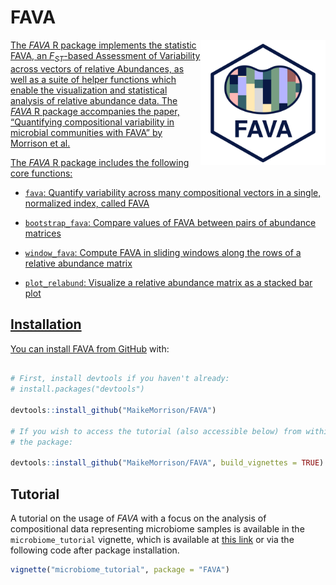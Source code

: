 
<!-- README.md is generated from README.Rmd. Please edit that file -->

# FAVA

<a href='https://github.com/MaikeMorrison/FAVA'/><img src='man/figures/FAVA_logo_2.png' height="200" align="right" style="float:right; height:200px;" />

<!-- badges: start -->
<!-- badges: end -->

The *FAVA* R package implements the statistic FAVA, an $F_{ST}$-based
Assessment of Variability across vectors of relative Abundances, as well
as a suite of helper functions which enable the visualization and
statistical analysis of relative abundance data. The *FAVA* R package
accompanies the paper, “Quantifying compositional variability in
microbial communities with FAVA” by Morrison et al.

The *FAVA* R package includes the following core functions:

- `fava`: Quantify variability across many compositional vectors in a
  single, normalized index, called FAVA

- `bootstrap_fava`: Compare values of FAVA between pairs of abundance
  matrices

- `window_fava`: Compute FAVA in sliding windows along the rows of a
  relative abundance matrix

- `plot_relabund`: Visualize a relative abundance matrix as a stacked
  bar plot

## Installation

You can install FAVA from
[GitHub](https://github.com/MaikeMorrison/FAVA) with:

``` r

# First, install devtools if you haven't already:
# install.packages("devtools")

devtools::install_github("MaikeMorrison/FAVA")

# If you wish to access the tutorial (also accessible below) from within
# the package:

devtools::install_github("MaikeMorrison/FAVA", build_vignettes = TRUE)
```

## Tutorial

A tutorial on the usage of *FAVA* with a focus on the analysis of
compositional data representing microbiome samples is available in the
`microbiome_tutorial` vignette, which is available at [this
link](https://maikemorrison.com/files/microbiome_tutorial.html) or via
the following code after package installation.

``` r
vignette("microbiome_tutorial", package = "FAVA")
```
